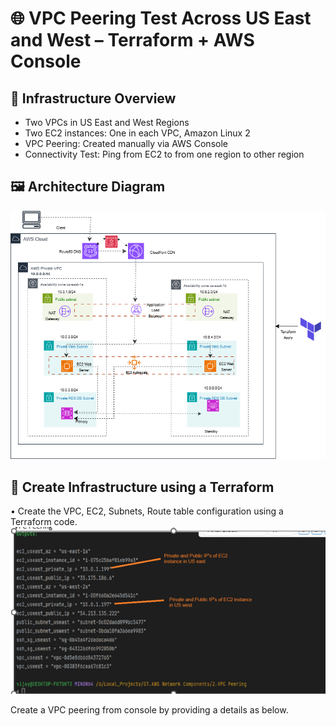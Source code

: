 # 🌐 VPC Peering Test Across US East and West – Terraform + AWS Console

## 🧱 Infrastructure Overview
 - Two VPCs in US East and West Regions
 - Two EC2 instances: One in each VPC, Amazon Linux 2
 - VPC Peering: Created manually via AWS Console
 - Connectivity Test: Ping from  EC2 to from one region to other region

## 🖼️ Architecture Diagram
![Architecture Diagramm](VPC_peering_draw.png)

## 🚀 Create Infrastructure using a Terraform

• 	Create the VPC, EC2, Subnets, Route table configuration using a Terraform code. 
![Create Infrastructure using a Terraform](Terraform_out.png)



Create a VPC peering from console by providing a details as below. 





  
